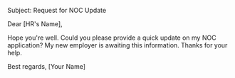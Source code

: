 
Subject: Request for NOC Update

Dear [HR's Name],

Hope you're well. Could you please provide a quick update on my NOC application? My new employer is awaiting this information. Thanks for your help.

Best regards,
[Your Name]
